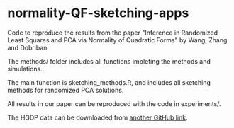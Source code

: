 # normality-QF-sketching-apps

Code to reproduce the results from the paper "Inference in Randomized Least Squares and PCA via Normality of Quadratic Forms" by Wang, Zhang and Dobriban.

The methods/ folder includes all functions impleting the methods and simulations.

The main function is sketching_methods.R, and includes all sketching methods for randomized PCA solutions.
   
All results in our paper can be reproduced with the code in experiments/.

The HGDP data can be downloaded from [another GitHub link](https://github.com/dobriban/DPA/blob/master/Experiments/Experiment%2011%20-%20HGDP/hgdp/chr22/hgdp.txt).
